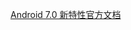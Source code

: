 [Android 7.0 新特性官方文档](https://developer.android.com/about/versions/nougat/android-7.0-samples?hl=zh-cn)